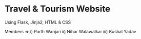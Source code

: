 # Travel & Tourism Website
 Using Flask, Jinja2, HTML & CSS

 Members =>
 i) Parth Wanjari
 ii) Nihar Walawalkar
 iii) Kushal Yadav
